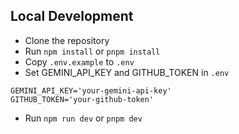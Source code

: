 ## Local Development

- Clone the repository
- Run `npm install` or `pnpm install`
- Copy `.env.example` to `.env`
- Set GEMINI_API_KEY and GITHUB_TOKEN in `.env`

```
GEMINI_API_KEY='your-gemini-api-key'
GITHUB_TOKEN='your-github-token'
```

- Run `npm run dev` or `pnpm dev`

